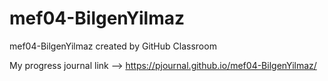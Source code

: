 # mef04-BilgenYilmaz
mef04-BilgenYilmaz created by GitHub Classroom

My progress journal link --> https://pjournal.github.io/mef04-BilgenYilmaz/
